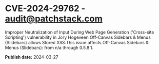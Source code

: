 # CVE-2024-29762 - audit@patchstack.com

Improper Neutralization of Input During Web Page Generation ('Cross-site Scripting') vulnerability in Jory Hogeveen Off-Canvas Sidebars & Menus (Slidebars) allows Stored XSS.This issue affects Off-Canvas Sidebars & Menus (Slidebars): from n/a through 0.5.8.1.



**Publish date:** 2024-03-27

